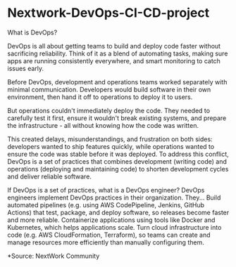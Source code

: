 # Nextwork-DevOps-CI-CD-project
What is DevOps?

DevOps is all about getting teams to build and deploy code faster without sacrificing reliability. Think of it as a blend of automating tasks, making sure apps are running consistently everywhere, and smart monitoring to catch issues early.

Before DevOps, development and operations teams worked separately with minimal communication. Developers would build software in their own environment, then hand it off to operations to deploy it to users.

But operations couldn't immediately deploy the code. They needed to carefully test it first, ensure it wouldn't break existing systems, and prepare the infrastructure - all without knowing how the code was written.

This created delays, misunderstandings, and frustration on both sides: developers wanted to ship features quickly, while operations wanted to ensure the code was stable before it was deployed.
To address this conflict, DevOps is a set of practices that combines development (writing code) and operations (deploying and maintaining code) to shorten development cycles and deliver reliable software.

If DevOps is a set of practices, what is a DevOps engineer?
DevOps engineers implement DevOps practices in their organization. 
They...
Build automated pipelines (e.g. using AWS CodePipeline, Jenkins, GitHub Actions) that test, package, and deploy software, so releases become faster and more reliable.
Containerize applications using tools like Docker and Kubernetes, which helps applications scale.
Turn cloud infrastructure into code (e.g. AWS CloudFormation, Terraform), so teams can create and manage resources more efficiently than manually configuring them.


*Source: NextWork Community
